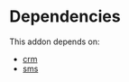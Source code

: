 # Dependencies

This addon depends on:

- [crm](https://github.com/bringout/oca-ocb-crm/tree/178a79480890c50718fd0043f5db6f19a7cb5de2/odoo-bringout-oca-ocb-crm)
- [sms](https://github.com/bringout/oca-ocb-mail/tree/ab2c4369b062be9addbecff7b1f2cac76da18371/odoo-bringout-oca-ocb-sms)
